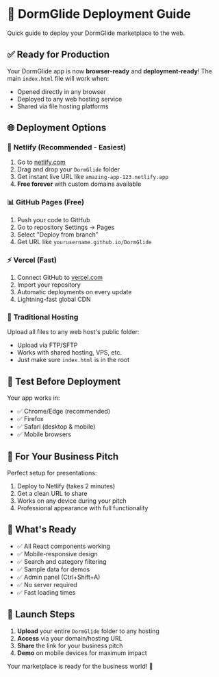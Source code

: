 # 🚀 DormGlide Deployment Guide

Quick guide to deploy your DormGlide marketplace to the web.

## ✅ Ready for Production

Your DormGlide app is now **browser-ready** and **deployment-ready**! The main `index.html` file will work when:
- Opened directly in any browser
- Deployed to any web hosting service
- Shared via file hosting platforms

## 🌐 Deployment Options

### 🎯 **Netlify** (Recommended - Easiest)
1. Go to [netlify.com](https://netlify.com)
2. Drag and drop your `DormGlide` folder
3. Get instant live URL like `amazing-app-123.netlify.app`
4. **Free forever** with custom domains available

### 📊 **GitHub Pages** (Free)
1. Push your code to GitHub
2. Go to repository Settings → Pages
3. Select "Deploy from branch"
4. Get URL like `yourusername.github.io/DormGlide`

### ⚡ **Vercel** (Fast)
1. Connect GitHub to [vercel.com](https://vercel.com)
2. Import your repository
3. Automatic deployments on every update
4. Lightning-fast global CDN

### 🏢 **Traditional Hosting**
Upload all files to any web host's public folder:
- Upload via FTP/SFTP
- Works with shared hosting, VPS, etc.
- Just make sure `index.html` is in the root

## 📱 Test Before Deployment

Your app works in:
- ✅ Chrome/Edge (recommended)
- ✅ Firefox
- ✅ Safari (desktop & mobile)
- ✅ Mobile browsers

## 🎯 For Your Business Pitch

Perfect setup for presentations:
1. Deploy to Netlify (takes 2 minutes)
2. Get a clean URL to share
3. Works on any device during your pitch
4. Professional appearance with full functionality

## 🔧 What's Ready

- ✅ All React components working
- ✅ Mobile-responsive design
- ✅ Search and category filtering
- ✅ Sample data for demos
- ✅ Admin panel (Ctrl+Shift+A)
- ✅ No server required
- ✅ Fast loading times

## 🚀 Launch Steps

1. **Upload** your entire `DormGlide` folder to any hosting
2. **Access** via your domain/hosting URL
3. **Share** the link for your business pitch
4. **Demo** on mobile devices for maximum impact

Your marketplace is ready for the business world! 🎉
